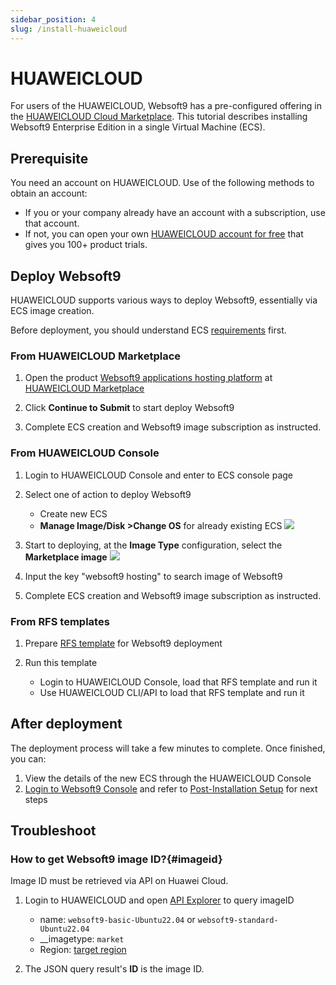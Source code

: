 ```yaml
---
sidebar_position: 4
slug: /install-huaweicloud
---
```


# HUAWEICLOUD

For users of the HUAWEICLOUD, Websoft9 has a pre-configured offering in the [HUAWEICLOUD Cloud Marketplace](https://marketplace.huaweicloud.com/contents/29458a42-64b7-4637-aa7c-8bfddea1fb72). This tutorial describes installing Websoft9 Enterprise Edition in a single Virtual Machine (ECS).   

## Prerequisite

You need an account on HUAWEICLOUD. Use of the following methods to obtain an account:

- If you or your company already have an account with a subscription, use that account. 
- If not, you can open your own [HUAWEICLOUD account for free](https://activity.huaweicloud.com/free_test/index.html) that gives you 100+ product trials. 


## Deploy Websoft9

HUAWEICLOUD supports various ways to deploy Websoft9, essentially via ECS image creation. 

Before deployment, you should understand ECS [requirements](./install-requirements#server) first.   


### From HUAWEICLOUD Marketplace

1. Open the product [Websoft9 applications hosting platform](https://marketplace.huaweicloud.com/contents/29458a42-64b7-4637-aa7c-8bfddea1fb72) at [HUAWEICLOUD Marketplace](https://marketplace.huaweicloud.com/seller/b8f57c06a0f7e39f4e206560e71afd76)

2. Click **Continue to Submit** to start deploy Websoft9

3. Complete ECS creation and Websoft9 image subscription as instructed.

### From HUAWEICLOUD Console

1. Login to HUAWEICLOUD Console and enter to ECS console page

2. Select one of action to deploy Websoft9

   - Create new ECS
   - **Manage Image/Disk >Change OS** for already existing ECS
     ![](./assets/huaweicloud-changesysdisk-websoft9.png)

3. Start to deploying, at the **Image Type** configuration, select the **Marketplace image**
   ![](./assets/huaweicloud-changeimage-websoft9.png)

4. Input the key "websoft9 hosting" to search image of Websoft9

5. Complete ECS creation and Websoft9 image subscription as instructed.

### From RFS templates

1. Prepare [RFS template](https://www.huaweicloud.com/intl/en-us/product/aos.html) for Websoft9 deployment

2. Run this template

   - Login to HUAWEICLOUD Console, load that RFS template and run it
   - Use HUAWEICLOUD CLI/API to load that RFS template and run it

## After deployment

The deployment process will take a few minutes to complete. Once finished, you can:

1. View the details of the new ECS through the HUAWEICLOUD Console
2. [Login to Websoft9 Console](./login-console) and refer to [Post-Installation Setup](./install-setup) for next steps

## Troubleshoot

### How to get Websoft9 image ID?{#imageid}

Image ID must be retrieved via API on Huawei Cloud.

1. Login to HUAWEICLOUD and open [API Explorer](https://console.huaweicloud.com/apiexplorer) to query imageID

   - name: `websoft9-basic-Ubuntu22.04` or `websoft9-standard-Ubuntu22.04`
   - __imagetype: `market`
   - Region: [target region](https://marketplace.huaweicloud.com/contents/29458a42-64b7-4637-aa7c-8bfddea1fb72)

2. The JSON query result's **ID** is the image ID.